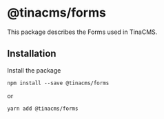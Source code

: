 # @tinacms/forms

This package describes the Forms used in TinaCMS.

## Installation

Install the package

```
npm install --save @tinacms/forms
```

or

```
yarn add @tinacms/forms
```
